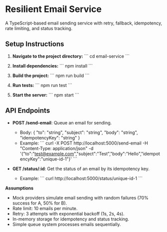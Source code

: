 # Resilient Email Service

A TypeScript-based email sending service with retry, fallback, idempotency, rate limiting, and status tracking.

## Setup Instructions

1. **Navigate to the project directory:**
\`\`\`
cd email-service
\`\`\`

2. **Install dependencies:**
\`\`\`
npm install
\`\`\`

3. **Build the project:**
\`\`\`
npm run build
\`\`\`

4. **Run tests:**
\`\`\`
npm run test
\`\`\`

5. **Start the server:**
\`\`\`
npm start
\`\`\`

## API Endpoints

- **POST /send-email**: Queue an email for sending.
  - Body: { "to": "string", "subject": "string", "body": "string", "idempotencyKey": "string" }
  - Example:
\`\`\`
curl -X POST http://localhost:5000/send-email -H "Content-Type: application/json" -d '{"to":"test@example.com","subject":"Test","body":"Hello","idempotencyKey":"unique-id-1"}'
\`\`\`

- **GET /status/:id**: Get the status of an email by its idempotency key.
  - Example:
\`\`\`
curl http://localhost:5000/status/unique-id-1
\`\`\`

**Assumptions**

- Mock providers simulate email sending with random failures (70% success for A, 50% for B).
- Rate limit: 10 emails per minute.
- Retry: 3 attempts with exponential backoff (1s, 2s, 4s).
- In-memory storage for idempotency and status tracking.
- Simple queue system processes emails sequentially.
